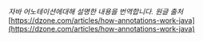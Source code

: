 _자바 어노테이션에대해 설명한 내용을 번역합니다._
_원글 출처_ [https://dzone.com/articles/how-annotations-work-java](https://dzone.com/articles/how-annotations-work-java)



